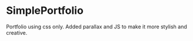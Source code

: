 # SimplePortfolio
Portfolio using css only. Added parallax and JS to make it more stylish and creative.
